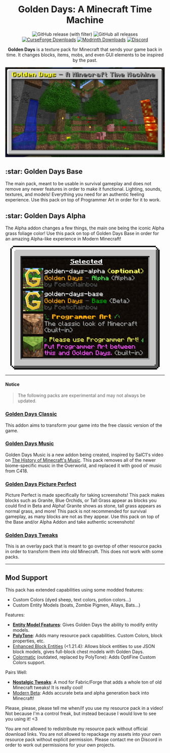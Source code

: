 <div align="center">
    <h1>
        Golden Days: A Minecraft Time Machine
    </h1>
    <img alt="GitHub release (with filter)" src="https://img.shields.io/github/v/release/PoeticRainbow/golden-days?style=plastic&label=latest&link=https%3A%2F%2Fgithub.com%2FPoeticRainbow%2Fgolden-days">
    <img alt="GitHub all releases" src="https://img.shields.io/github/downloads/PoeticRainbow/golden-days/total?style=plastic&logo=github&label=GitHub&link=https%3A%2F%2Fgithub.com%2FPoeticRainbow%2Fgolden-days">
    <a href="https://legacy.curseforge.com/minecraft/texture-packs/golden-days"><img alt="CurseForge Downloads" src="https://img.shields.io/curseforge/dt/384081?style=plastic&logo=curseforge&label=CurseForge&color=F16436&link=https%3A%2F%2Flegacy.curseforge.com%2Fminecraft%2Ftexture-packs%2Fgolden-days"></a>
    <a href="https://modrinth.com/resourcepack/golden-days"><img alt="Modrinth Downloads" src="https://img.shields.io/modrinth/dt/BFzJ6aQL?style=plastic&logo=modrinth&label=Modrinth&link=https%3A%2F%2Fmodrinth.com%2Fresourcepack%2Fgolden-days"></a>
    <a href="https://discord.gg/pYH6rd6"><img alt="Discord" src="https://img.shields.io/discord/742213262791147531?logo=discord&label=Discord&style=plastic"></a>
    <p>
        <b>Golden Days</b> is a texture pack for Minecraft that sends your game back in time. It changes blocks, items, mobs, and even GUI elements to be inspired by the past.
    </p>
    <img src="./cover.png">
</div>

<p>
    <h2>:star: Golden Days Base</h2>
    The main pack, meant to be usable in survival gameplay and does not remove any newer features in order to make it functional. Lighting, sounds, textures, and models! Everything you need for an authentic feeling experience. Use this pack on top of Programmer Art in order for it to work.
</p>
<p>
    <h2>:star: Golden Days Alpha</h2>
    The Alpha addon changes a few things, the main one being the iconic Alpha grass foliage color! Use this pack on top of Golden Days Base in order for an amazing Alpha-like experience in Modern Minecraft!
</p>

<div align="center">
    <img src="./packorder.png">
</div>

---
#### Notice
>The following packs are experimental and may not always be updated.
### <ins>Golden Days Classic</ins>
This addon aims to transform your game into the free classic version of the game.

### <ins>Golden Days Music</ins>
Golden Days Music is a new addon being created, inspired by SalC1's video on [The History of Minecraft's Music](https://www.youtube.com/watch?v=PX5LW6ICYY0). This pack removes all of the newer biome-specific music in the Overworld, and replaced it with good ol' music from C418.

### <ins>Golden Days Picture Perfect</ins>
Picture Perfect is made specifically for taking screenshots! This pack makes blocks such as Granite, Blue Orchids, or Tall Grass appear as blocks you could find in Beta and Alpha! Granite shows as stone, tall grass appears as normal grass, and more! This pack is not recommended for survival gameplay, as many blocks are not as they appear. Use this pack on top of the Base and/or Alpha Addon and take authentic screenshots!

### <ins>Golden Days Tweaks</ins>
This is an overlay pack that is meant to go overtop of other resource packs in order to transform them into old Minecraft. This does not work with some packs.

---
## Mod Support
This pack has extended capabilities using some modded features:
- Custom Colors (dyed sheep, text colors, potion colors...)
- Custom Entity Models (boats, Zombie Pigmen, Allays, Bats...)

Features:
- [**Entity Model Features**](https://modrinth.com/mod/entity-model-features): Gives Golden Days the ability to modify entity models.
- [**PolyTone**](https://modrinth.com/mod/polytone): Adds many resource pack capabilities. Custom Colors, block properties, etc.
- [Enhanced Block Entities](https://modrinth.com/mod/ebe) (<1.21.4): Allows block entities to use JSON block models, gives full-block chest models with Golden Days.
- [Colormatic](https://modrinth.com/mod/colormatic) (outdated, replaced by PolyTone): Adds OptiFine Custom Colors support.

Pairs Well:
- [**Nostalgic Tweaks**](https://modrinth.com/mod/nostalgic-tweaks): A mod for Fabric/Forge that adds a whole ton of old Minecraft tweaks! It is really cool!
- [Modern Beta](https://modrinth.com/mod/moderner-beta): Adds accurate beta and alpha generation back into Minecraft!

Please, please, please tell me when/if you use my resource pack in a video! Not because I'm a control freak, but instead because I would love to see you using it! <3

You are not allowed to redistribute my resource pack without official download links. You are not allowed to repackage my assets into your own resource pack without explicit permission. Please contact me on Discord in order to work out permissions for your own projects.
